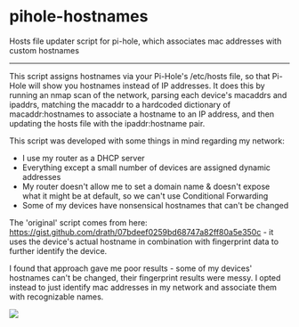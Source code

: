 # pihole-hostnames
Hosts file updater script for pi-hole, which associates mac addresses with custom hostnames

-----

This script assigns hostnames via your Pi-Hole's /etc/hosts file, so that Pi-Hole will show you hostnames instead of IP addresses. It does this by running an nmap scan of the network, parsing each device's macaddrs and ipaddrs, matching the macaddr to a hardcoded dictionary of macaddr:hostnames to associate a hostname to an IP address, and then updating the hosts file with the ipaddr:hostname pair.

This script was developed with some things in mind regarding my network:

* I use my router as a DHCP server
* Everything except a small number of devices are assigned dynamic addresses
* My router doesn't allow me to set a domain name & doesn't expose what it might be at default, so we can't use Conditional Forwarding
* Some of my devices have nonsensical hostnames that can't be changed

The 'original' script comes from here: https://gist.github.com/drath/07bdeef0259bd68747a82ff80a5e350c - it uses the device's actual hostname in combination with fingerprint data to further identify the device.

I found that approach gave me poor results - some of my devices' hostnames can't be changed, their fingerprint results were messy. I opted instead to just identify mac addresses in my network and associate them with recognizable names.


![](https://i.imgur.com/OKTgmhI.jpg)
